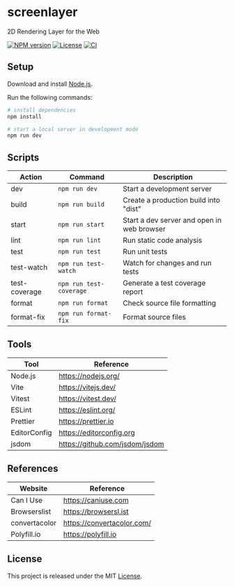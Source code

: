 # screenlayer

2D Rendering Layer for the Web

[![NPM version][npm-badge]][npm-url]
[![License][license-badge]][license-url]
[![CI][ci-badge]][ci-url]

## Setup

Download and install [Node.js](https://nodejs.org/en/download/).

Run the following commands:

```bash
# install dependencies
npm install

# start a local server in development mode
npm run dev
```

## Scripts

| Action        | Command                 | Description                                |
| ------------- | ----------------------- | ------------------------------------------ |
| dev           | `npm run dev`           | Start a development server                 |
| build         | `npm run build`         | Create a production build into "dist"      |
| start         | `npm run start`         | Start a dev server and open in web browser |
| lint          | `npm run lint`          | Run static code analysis                   |
| test          | `npm run test`          | Run unit tests                             |
| test-watch    | `npm run test-watch`    | Watch for changes and run tests            |
| test-coverage | `npm run test-coverage` | Generate a test coverage report            |
| format        | `npm run format`        | Check source file formatting               |
| format-fix    | `npm run format-fix`    | Format source files                        |

## Tools

| Tool         | Reference                      |
| ------------ | ------------------------------ |
| Node.js      | https://nodejs.org/            |
| Vite         | https://vitejs.dev/            |
| Vitest       | https://vitest.dev/            |
| ESLint       | https://eslint.org/            |
| Prettier     | https://prettier.io            |
| EditorConfig | https://editorconfig.org       |
| jsdom        | https://github.com/jsdom/jsdom |

## References

| Website       | Reference                  |
| ------------- | -------------------------- |
| Can I Use     | https://caniuse.com        |
| Browserslist  | https://browsersl.ist      |
| convertacolor | https://convertacolor.com/ |
| Polyfill.io   | https://polyfill.io        |

## License

This project is released under the MIT [License](LICENSE).

[ci-badge]: https://github.com/epreston/screenlayer/actions/workflows/ci.yml/badge.svg
[ci-url]: https://github.com/epreston/screenlayer/actions
[npm-badge]: https://img.shields.io/npm/v/screenlayer
[npm-url]: https://www.npmjs.com/package/screenlayer
[license-badge]: https://img.shields.io/npm/l/screenlayer.svg?cacheSeconds=2592000
[license-url]: LICENSE
